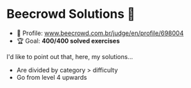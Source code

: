 # Beecrowd Solutions 🐝

* 👤 Profile: www.beecrowd.com.br/judge/en/profile/698004
* 🏆 Goal: **400/400 solved exercises**

I'd like to point out that, here, my solutions...

* Are divided by category > difficulty
* Go from level 4 upwards
